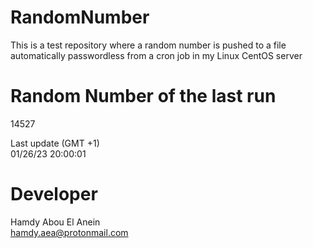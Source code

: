 # RandomNumber    
This is a test repository where a random number is pushed to a file automatically passwordless from a cron job in my Linux CentOS server    
# Random Number of the last run   
14527
      
Last update (GMT +1)    
01/26/23 20:00:01
# Developer    
Hamdy Abou El Anein   
hamdy.aea@protonmail.com
